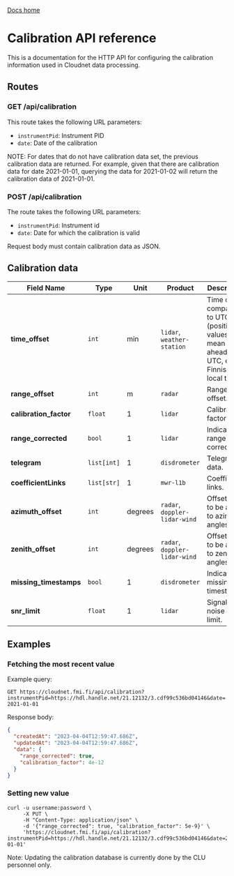 [Docs home](https://docs.cloudnet.fmi.fi)

# Calibration API reference

This is a documentation for the HTTP API for configuring the calibration
information used in Cloudnet data processing.

## Routes

### GET /api/calibration

This route takes the following URL parameters:

- `instrumentPid`: Instrument PID
- `date`: Date of the calibration

NOTE: For dates that do not have calibration data set, the previous
calibration data are returned. For example, given that there are calibration
data for date 2021-01-01, querying the data for 2021-01-02 will return the
calibration data of 2021-01-01.

### POST /api/calibration

The route takes the following URL parameters:

- `instrumentPid`: Instrument id
- `date`: Date for which the calibration is valid

Request body must contain calibration data as JSON.

## Calibration data

| Field Name             | Type        | Unit    | Product                       | Description                                                                               |
| ---------------------- | ----------- | ------- | ----------------------------- | ----------------------------------------------------------------------------------------- |
| **time_offset**        | `int`       | min     | `lidar`, `weather-station`    | Time offset compared to UTC (positive values mean ahead of UTC, e.g. Finnish local time). |
| **range_offset**       | `int`       | m       | `radar`                       | Range offset.                                                                             |
| **calibration_factor** | `float`     | 1       | `lidar`                       | Calibration factor.                                                                       |
| **range_corrected**    | `bool`      | 1       | `lidar`                       | Indicates range-correction.                                                               |
| **telegram**           | `list[int]` | 1       | `disdrometer`                 | Telegram of data.                                                                         |
| **coefficientLinks**   | `list[str]` | 1       | `mwr-l1b`                     | Coefficient links.                                                                        |
| **azimuth_offset**     | `int`       | degrees | `radar`, `doppler-lidar-wind` | Offset value to be added to azimuth angles.                                               |
| **zenith_offset**      | `int`       | degrees | `radar`, `doppler-lidar-wind` | Offset value to be added to zenith angles.                                                |
| **missing_timestamps** | `bool`      | 1       | `disdrometer`                 | Indicates missing timestamps.                                                             |
| **snr_limit**          | `float`     | 1       | `lidar`                       | Signal-to-noise ratio limit.                                                              |

## Examples

### Fetching the most recent value

Example query:

`GET https://cloudnet.fmi.fi/api/calibration?instrumentPid=https://hdl.handle.net/21.12132/3.cdf99c536bd04146&date=2021-01-01`

Response body:

```json
{
  "createdAt": "2023-04-04T12:59:47.686Z",
  "updatedAt": "2023-04-04T12:59:47.686Z",
  "data": {
    "range_corrected": true,
    "calibration_factor": 4e-12
  }
}
```

### Setting new value

```shell
curl -u username:password \
     -X PUT \
     -H "Content-Type: application/json" \
     -d '{"range_corrected": true, "calibration_factor": 5e-9}' \
     'https://cloudnet.fmi.fi/api/calibration?instrumentPid=https://hdl.handle.net/21.12132/3.cdf99c536bd04146&date=2021-01-01'
```

Note: Updating the calibration database is currently done by the CLU personnel only.
